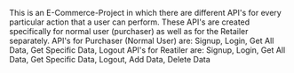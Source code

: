 This is an E-Commerce-Project in which there are different API's for every particular action that a user can perform. These API's are created specifically for normal user (purchaser) as well as for the Retailer separately. API's for Purchaser (Normal User) are: Signup, Login, Get All Data, Get Specific Data, Logout API's for Reatiler are: Signup, Login, Get All Data, Get Specific Data, Logout, Add Data, Delete Data
